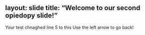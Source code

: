layout: slide
title: “Welcome to our second opiedopy slide!”
---
Your test
chnaghed line 5 to this Use the left arrow to go back!
